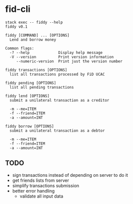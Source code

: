 # fid-cli

```
stack exec -- fiddy --help
fiddy v0.1

fiddy [COMMAND] ... [OPTIONS]
  Lend and borrow money

Common flags:
  -? --help             Display help message
  -V --version          Print version information
     --numeric-version  Print just the version number

fiddy transactions [OPTIONS]
  list all transactions processed by FiD UCAC

fiddy pending [OPTIONS]
  list all pending transactions

fiddy lend [OPTIONS]
  submit a unilateral transaction as a creditor

  -m --me=ITEM
  -f --friend=ITEM
  -a --amount=INT

fiddy borrow [OPTIONS]
  submit a unilateral transaction as a debtor

  -m --me=ITEM
  -f --friend=ITEM
  -a --amount=INT
```

## TODO

- sign transactions instead of depending on server to do it
- get friends lists from server
- simplify transactions submission
- better error handling
    + validate all input data
